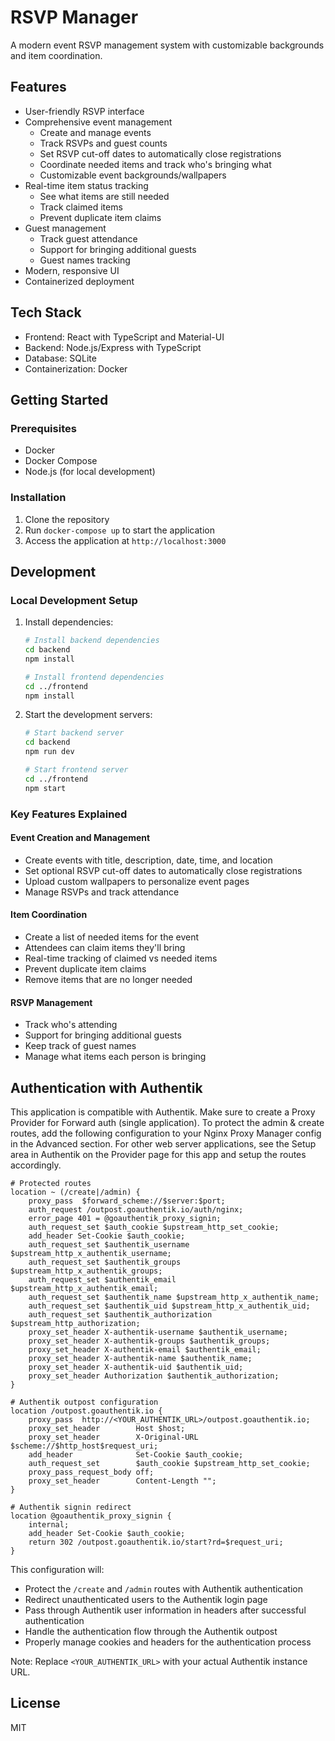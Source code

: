 # RSVP Manager

A modern event RSVP management system with customizable backgrounds and item coordination.

## Features

- User-friendly RSVP interface
- Comprehensive event management
  - Create and manage events
  - Track RSVPs and guest counts
  - Set RSVP cut-off dates to automatically close registrations
  - Coordinate needed items and track who's bringing what
  - Customizable event backgrounds/wallpapers
- Real-time item status tracking
  - See what items are still needed
  - Track claimed items
  - Prevent duplicate item claims
- Guest management
  - Track guest attendance
  - Support for bringing additional guests
  - Guest names tracking
- Modern, responsive UI
- Containerized deployment

## Tech Stack

- Frontend: React with TypeScript and Material-UI
- Backend: Node.js/Express with TypeScript
- Database: SQLite
- Containerization: Docker

## Getting Started

### Prerequisites

- Docker
- Docker Compose
- Node.js (for local development)

### Installation

1. Clone the repository
2. Run `docker-compose up` to start the application
3. Access the application at `http://localhost:3000`

## Development

### Local Development Setup

1. Install dependencies:
   ```bash
   # Install backend dependencies
   cd backend
   npm install

   # Install frontend dependencies
   cd ../frontend
   npm install
   ```

2. Start the development servers:
   ```bash
   # Start backend server
   cd backend
   npm run dev

   # Start frontend server
   cd ../frontend
   npm start
   ```

### Key Features Explained

#### Event Creation and Management
- Create events with title, description, date, time, and location
- Set optional RSVP cut-off dates to automatically close registrations
- Upload custom wallpapers to personalize event pages
- Manage RSVPs and track attendance

#### Item Coordination
- Create a list of needed items for the event
- Attendees can claim items they'll bring
- Real-time tracking of claimed vs needed items
- Prevent duplicate item claims
- Remove items that are no longer needed

#### RSVP Management
- Track who's attending
- Support for bringing additional guests
- Keep track of guest names
- Manage what items each person is bringing

## Authentication with Authentik

This application is compatible with Authentik. Make sure to create a Proxy Provider for Forward auth (single application). To protect the admin & create routes, add the following configuration to your Nginx Proxy Manager config in the Advanced section. For other web server applications, see the Setup area in Authentik on the Provider page for this app and setup the routes accordingly.

```nginx
# Protected routes
location ~ (/create|/admin) {
    proxy_pass	$forward_scheme://$server:$port;
    auth_request /outpost.goauthentik.io/auth/nginx;
    error_page 401 = @goauthentik_proxy_signin;
    auth_request_set $auth_cookie $upstream_http_set_cookie;
    add_header Set-Cookie $auth_cookie;
    auth_request_set $authentik_username $upstream_http_x_authentik_username;
    auth_request_set $authentik_groups $upstream_http_x_authentik_groups;
    auth_request_set $authentik_email $upstream_http_x_authentik_email;
    auth_request_set $authentik_name $upstream_http_x_authentik_name;
    auth_request_set $authentik_uid $upstream_http_x_authentik_uid;
    auth_request_set $authentik_authorization $upstream_http_authorization;
    proxy_set_header X-authentik-username $authentik_username;
    proxy_set_header X-authentik-groups $authentik_groups;
    proxy_set_header X-authentik-email $authentik_email;
    proxy_set_header X-authentik-name $authentik_name;
    proxy_set_header X-authentik-uid $authentik_uid;
    proxy_set_header Authorization $authentik_authorization;
}

# Authentik outpost configuration
location /outpost.goauthentik.io {
    proxy_pass	http://<YOUR_AUTHENTIK_URL>/outpost.goauthentik.io;
    proxy_set_header        Host $host;
    proxy_set_header        X-Original-URL $scheme://$http_host$request_uri;
    add_header              Set-Cookie $auth_cookie;
    auth_request_set        $auth_cookie $upstream_http_set_cookie;
    proxy_pass_request_body off;
    proxy_set_header        Content-Length "";
}

# Authentik signin redirect
location @goauthentik_proxy_signin {
    internal;
    add_header Set-Cookie $auth_cookie;
    return 302 /outpost.goauthentik.io/start?rd=$request_uri;
}
```

This configuration will:
- Protect the `/create` and `/admin` routes with Authentik authentication
- Redirect unauthenticated users to the Authentik login page
- Pass through Authentik user information in headers after successful authentication
- Handle the authentication flow through the Authentik outpost
- Properly manage cookies and headers for the authentication process

Note: Replace `<YOUR_AUTHENTIK_URL>` with your actual Authentik instance URL.

## License

MIT